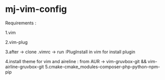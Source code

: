 # mj-vim-config

Requirements :

1.vim

2.vim-plug

3.after -> clone .vimrc -> run :PlugInstall in vim for install plugin

4.install theme for vim and aireline : from AUR -> vim-gruvbox-git && vim-airline-gruvbox-git
5.cmake-cmake_modules-composer-php-python-npm-pip
